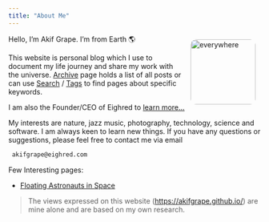 ```yaml
---
title: "About Me"
---
```


<img loading="eager" decoding="sync" width="130px" title="everywhere" src="https://pbs.twimg.com/profile_images/1561102607627829253/ccCIfavN_400x400.jpg" alt="everywhere" style="float: right;margin: 10px;border-radius: 12px">

Hello, I’m Akif Grape. I’m from Earth 🌎

This website is personal blog which I use to document my life journey and share my work with the universe. [Archive](/archives) page holds a list of all posts or can use [Search](/search) / [Tags](/tags) to find pages about specific keywords.

I am also the Founder/CEO of Eighred to [learn more...](https://eighred.com/about)

My interests are nature, jazz music, photography, technology, science and software. I am always keen to learn new things. If you have any questions or suggestions, please feel free to contact me via email 

```bash
 akifgrape@eighred.com
```
Few Interesting pages:

- [Floating Astronauts in Space](/blog/astronauts)

>The views expressed on this website (https://akifgrape.github.io/) are mine alone and are based on my own research.
